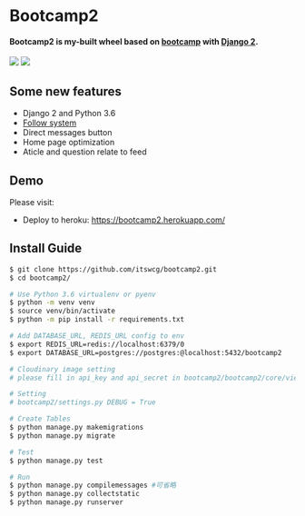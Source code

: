 # Bootcamp2  
#### Bootcamp2 is my-built wheel based on [bootcamp](https://github.com/qulc/bootcamp) with [Django 2](https://github.com/django/django).   
![](https://github.com/itswcg/bootcamp2/blob/master/bootcamp2/static/img/pic1.png)
![](https://github.com/itswcg/bootcamp2/blob/master/bootcamp2/static/img/pic2.png)  

## Some new features  
* Django 2 and Python 3.6
* [Follow system](http://itswcg.com/2018/01/29/bootcamp2/)   
* Direct messages button  
* Home page optimization  
* Aticle and question relate to feed  

## Demo  
Please visit:  

* Deploy to heroku: <https://bootcamp2.herokuapp.com/>

## Install Guide
```bash
$ git clone https://github.com/itswcg/bootcamp2.git
$ cd bootcamp2/

# Use Python 3.6 virtualenv or pyenv
$ python -m venv venv 
$ source venv/bin/activate
$ python -m pip install -r requirements.txt

# Add DATABASE_URL, REDIS_URL config to env
$ export REDIS_URL=redis://localhost:6379/0
$ export DATABASE_URL=postgres://postgres:@localhost:5432/bootcamp2

# Cloudinary image setting
# please fill in api_key and api_secret in bootcamp2/bootcamp2/core/views.py

# Setting
# bootcamp2/settings.py DEBUG = True

# Create Tables
$ python manage.py makemigrations
$ python manage.py migrate

# Test
$ python manage.py test

# Run
$ python manage.py compilemessages #可省略
$ python manage.py collectstatic
$ python manage.py runserver
```


